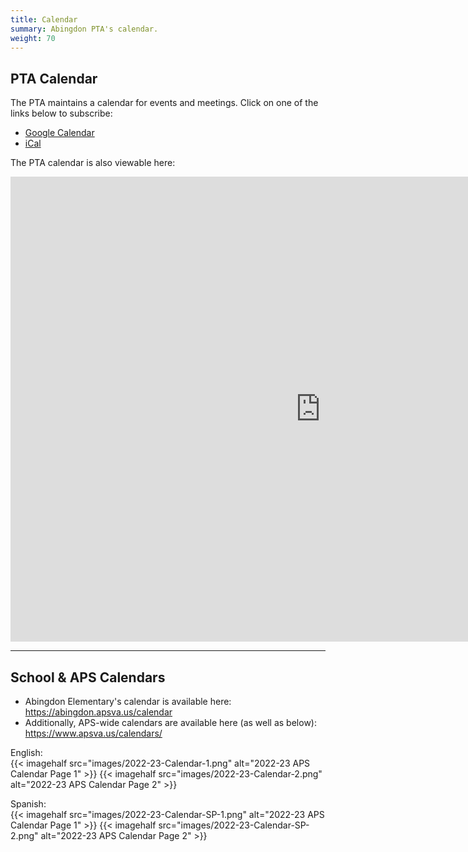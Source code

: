 ```yaml
---
title: Calendar
summary: Abingdon PTA's calendar.
weight: 70
---
```


## PTA Calendar

The PTA maintains a calendar for events and meetings. Click on one of the links below to subscribe:

- [Google Calendar](https://calendar.google.com/calendar/r?cid=abingdonelementarypta@gmail.com)
- [iCal](webcal://calendar.google.com/calendar/ical/abingdonelementarypta@gmail.com/public/basic.ics)

The PTA calendar is also viewable here:

<iframe src="https://calendar.google.com/calendar/embed?src=abingdonelementarypta@gmail.com&ctz=America%2FNew_York" title="Abingdon PTA Calendar" style="border: 0" width="992" height="744" frameborder="0" scrolling="no"></iframe>

---

## School & APS Calendars

- Abingdon Elementary's calendar is available here: https://abingdon.apsva.us/calendar
- Additionally, APS-wide calendars are available here (as well as below): https://www.apsva.us/calendars/

English:  
{{< imagehalf src="images/2022-23-Calendar-1.png" alt="2022-23 APS Calendar Page 1" >}}
{{< imagehalf src="images/2022-23-Calendar-2.png" alt="2022-23 APS Calendar Page 2" >}}

Spanish:  
{{< imagehalf src="images/2022-23-Calendar-SP-1.png" alt="2022-23 APS Calendar Page 1" >}}
{{< imagehalf src="images/2022-23-Calendar-SP-2.png" alt="2022-23 APS Calendar Page 2" >}}